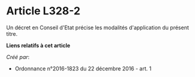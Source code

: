 # Article L328-2

Un décret en Conseil d'Etat précise les modalités d'application du présent titre.

**Liens relatifs à cet article**

_Créé par_:

  - Ordonnance n°2016-1823 du 22 décembre 2016 - art. 1
